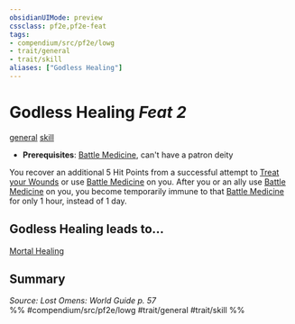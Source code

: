 ```yaml
---
obsidianUIMode: preview
cssclass: pf2e,pf2e-feat
tags:
- compendium/src/pf2e/lowg
- trait/general
- trait/skill
aliases: ["Godless Healing"]
---
```

# Godless Healing  *Feat 2*  
[general](../../Rules/traits/general.md)  [skill](../../Rules/traits/skill.md)  

- **Prerequisites**: [Battle Medicine](battle-medicine.md), can't have a patron deity

You recover an additional 5 Hit Points from a successful attempt to [Treat your Wounds](../../Rules/actions/treat-wounds.md) or use [Battle Medicine](battle-medicine.md) on you. After you or an ally use [Battle Medicine](battle-medicine.md) on you, you become temporarily immune to that [Battle Medicine](battle-medicine.md) for only 1 hour, instead of 1 day.

## Godless Healing leads to...

[Mortal Healing](mortal-healing-logm.md)

## Summary

*Source: Lost Omens: World Guide p. 57*  
%% #compendium/src/pf2e/lowg #trait/general #trait/skill %%